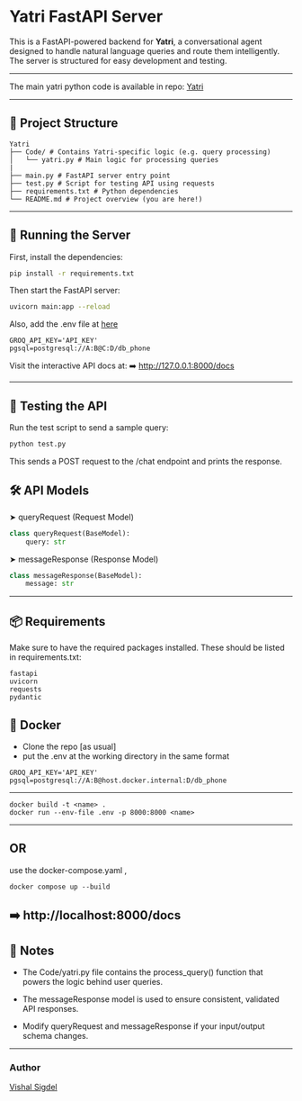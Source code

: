 # Yatri FastAPI Server

This is a FastAPI-powered backend for **Yatri**, a conversational agent designed to handle natural language queries and route them intelligently. The server is structured for easy development and testing.

---

The main yatri python code is available in repo: [Yatri](https://github.com/Page-Vishal/Yatri)

---


## 📁 Project Structure

```
Yatri
├── Code/ # Contains Yatri-specific logic (e.g. query processing) 
│   └── yatri.py # Main logic for processing queries 
|
├── main.py # FastAPI server entry point 
├── test.py # Script for testing API using requests 
├── requirements.txt # Python dependencies 
└── README.md # Project overview (you are here!)
```
---

## 🚀 Running the Server

First, install the dependencies:

```bash
pip install -r requirements.txt
```
Then start the FastAPI server:
```bash
uvicorn main:app --reload
```
Also, add the .env file at [here](./Code/Assets)
```
GROQ_API_KEY='API_KEY'
pgsql=postgresql://A:B@C:D/db_phone
```

Visit the interactive API docs at:
➡️ http://127.0.0.1:8000/docs

---
## 🧪 Testing the API
Run the test script to send a sample query:
```bash
python test.py
```
This sends a POST request to the /chat endpoint and prints the response.

## 🛠️ API Models
➤ queryRequest (Request Model)
```python
class queryRequest(BaseModel):
    query: str
```
➤ messageResponse (Response Model)
```python
class messageResponse(BaseModel):
    message: str
```
---
## 📦 Requirements
Make sure to have the required packages installed. These should be listed in requirements.txt:
```
fastapi
uvicorn
requests
pydantic

```
## 🐳 Docker
- Clone the repo [as usual]
- put the .env at the working directory in the same format
```
GROQ_API_KEY='API_KEY'
pgsql=postgresql://A:B@host.docker.internal:D/db_phone
```
---
```
docker build -t <name> .
docker run --env-file .env -p 8000:8000 <name>
```
---
OR 
---
use the docker-compose.yaml ,
```
docker compose up --build
```
➡️ http://localhost:8000/docs
---
## 📌 Notes
- The Code/yatri.py file contains the process_query() function that powers the logic behind user queries.

- The messageResponse model is used to ensure consistent, validated API responses.

- Modify queryRequest and messageResponse if your input/output schema changes.
---
### Author
[Vishal Sigdel](https://github.com/Page-Vishal)

